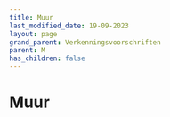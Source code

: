 ```yaml
---
title: Muur
last_modified_date: 19-09-2023
layout: page
grand_parent: Verkenningsvoorschriften
parent: M
has_children: false
---
```


Muur
====

